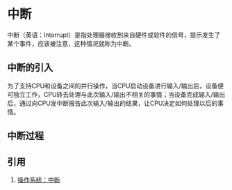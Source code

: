 # 中断

中断（英语：Interrupt）是指处理器接收到来自硬件或软件的信号，提示发生了某个事件，应该被注意，这种情况就称为中断。

## 中断的引入

为了支持CPU和设备之间的并行操作，当CPU启动设备进行输入/输出后，设备便可独立工作，CPU转去处理与此次输入/输出不相关的事情；当设备完成输入/输出后，通过向CPU发中断报告此次输入/输出的结果，让CPU决定如何处理以后的事情。

## 中断过程

## 引用

1. [操作系统：中断](https://www.jianshu.com/p/8c26d20bab33)

